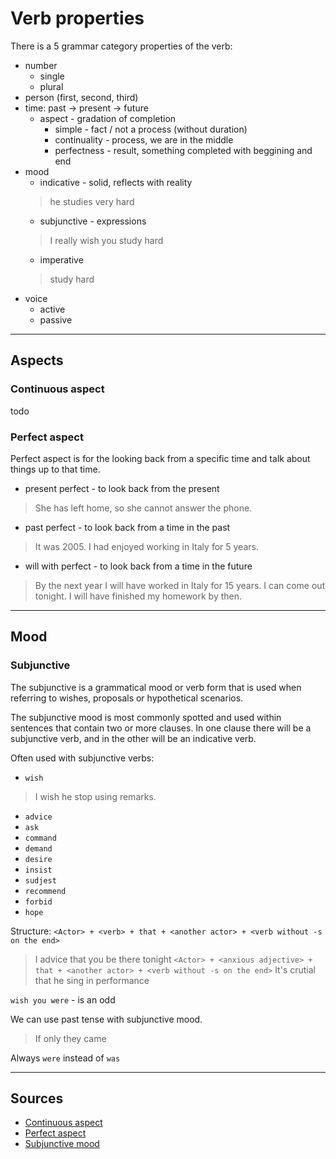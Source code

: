 # Verb properties

There is a 5 grammar category properties of the verb:
- number
  - single
  - plural
- person (first, second, third)
- time: past -> present -> future
  - aspect - gradation of completion
    - simple - fact / not a process (without duration)
    - continuality - process, we are in the middle
    - perfectness - result, something completed with beggining and end
- mood
  - indicative - solid, reflects with reality
  > he studies very hard
  - subjunctive - expressions
  > I really wish you study hard
  - imperative
  > study hard
- voice
  - active
  - passive


---
## Aspects

### Continuous aspect
todo

### Perfect aspect
Perfect aspect is for the looking back from a specific time and talk about things up to that time.
- present perfect - to look back from the present
> She has left home, so she cannot answer the phone.
- past perfect - to look back from a time in the past
> It was 2005. I had enjoyed working in Italy for 5 years.
- will with perfect - to look back from a time in the future
> By the next year I will have worked in Italy for 15 years.
> I can come out tonight. I will have finished my homework by then.


---
## Mood

### Subjunctive
The subjunctive is a grammatical mood or verb form that is used when referring to wishes, proposals or hypothetical scenarios.

The subjunctive mood is most commonly spotted and used within sentences that contain two or more clauses. In one clause there will be a subjunctive verb, and in the other will be an indicative verb.

Often used with subjunctive verbs:
- `wish`
> I wish he stop using remarks.
- `advice`
- `ask`
- `command`
- `demand`
- `desire`
- `insist`
- `sudjest`
- `recommend`
- `forbid`
- `hope`

Structure:
`<Actor> + <verb> + that + <another actor> + <verb without -s on the end>`
> I advice that you be there tonight
`<Actor> + <anxious adjective> + that + <another actor> + <verb without -s on the end>`
> It's crutial that he sing in performance

`wish you were` - is an odd

We can use past tense with subjunctive mood.
> If only they came

Always `were` instead of `was`


---
## Sources
- [Continuous aspect](https://learnenglish.britishcouncil.org/grammar/english-grammar-reference/continuous-aspect)
- [Perfect aspect](https://learnenglish.britishcouncil.org/grammar/english-grammar-reference/perfect-aspect)
- [Subjunctive mood](https://www.twinkl.com/teaching-wiki/subjunctive-mood)